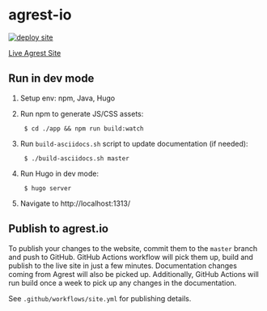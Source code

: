# agrest-io

[![deploy site](https://github.com/agrestio/agrest-io/workflows/deploy%20site/badge.svg)](https://github.com/agrestio/agrest-io/actions)

[Live Agrest Site](https://agrest.io/)


## Run in dev mode

1. Setup env: npm, Java, Hugo

2. Run npm to generate JS/CSS assets:

        $ cd ./app && npm run build:watch
        
3. Run `build-asciidocs.sh` script to update documentation (if needed):

        $ ./build-asciidocs.sh master

4. Run Hugo in dev mode:

        $ hugo server

5. Navigate to http://localhost:1313/


## Publish to agrest.io

To publish your changes to the website, commit them to the `master` branch and push to GitHub. 
GitHub Actions workflow will pick them up, build and publish to the live site in just a few minutes. 
Documentation changes coming from Agrest will also be picked up.
Additionally, GitHub Actions will run build once a week to pick up any changes in the documentation.

See `.github/workflows/site.yml` for publishing details.
